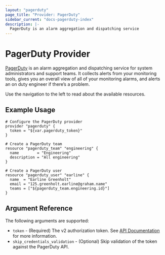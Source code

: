 ```yaml
---
layout: "pagerduty"
page_title: "Provider: PagerDuty"
sidebar_current: "docs-pagerduty-index"
description: |-
  PagerDuty is an alarm aggregation and dispatching service
---
```


# PagerDuty Provider

[PagerDuty](https://www.pagerduty.com/) is an alarm aggregation and dispatching service for system administrators and support teams. It collects alerts from your monitoring tools, gives you an overall view of all of your monitoring alarms, and alerts an on duty engineer if there’s a problem.

Use the navigation to the left to read about the available resources.

## Example Usage

```hcl
# Configure the PagerDuty provider
provider "pagerduty" {
  token = "${var.pagerduty_token}"
}

# Create a PagerDuty team
resource "pagerduty_team" "engineering" {
  name        = "Engineering"
  description = "All engineering"
}

# Create a PagerDuty user
resource "pagerduty_user" "earline" {
  name  = "Earline Greenholt"
  email = "125.greenholt.earline@graham.name"
  teams = ["${pagerduty_team.engineering.id}"]
}
```

## Argument Reference

The following arguments are supported:

* `token` - (Required) The v2 authorization token. See [API Documentation](https://v2.developer.pagerduty.com/docs/authentication) for more information.
* `skip_credentials_validation` - (Optional) Skip validation of the token against the PagerDuty API.
